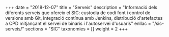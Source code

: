 +++
date        = "2018-12-07"
title       = "Serveis"
description = "Informació dels diferents serveis que ofereix el SIC: custodia de codi font i control de versions amb Git, integració contínua amb Jenkins, distribució d'artefactes a CPD mitjançant el servei de binaris i l'autoservei d'usuaris"
enllac		= "/sic-serveis/"
sections    = "SIC"
taxonomies  = []
weight 		= 2
+++

